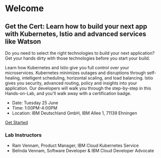 # Welcome

## Get the Cert: Learn how to build your next app with Kubernetes, Istio and advanced services like Watson
Do you need to select the right technologies to build your next application? Get your hands dirty with those technologies before you start your build. 

Learn how Kubernetes and Istio give you full control over your microservices. Kubernetes minimizes outages and disruptions through self-healing, intelligent scheduling, horizontal scaling, and load balancing. Istio gives you security, advanced routing, policy and insights into your application. Our developers will walk you through the step-by-step in this Hands-on-Lab, and you'll walk away with a certification badge.

- Date: Tuesday 25 June
- Time: 1:00PM-4:00PM
- Location: IBM Deutschland GmbH, IBM Allee 1, 71139 Ehningen

[Get Started](GETSTARTED.md)

### Lab Instructors

- Ram Vennam, Product Manager, IBM Cloud Kubernetes Service
- Belinda Vennam, Software Developer & IBM Cloud Developer Advocate
